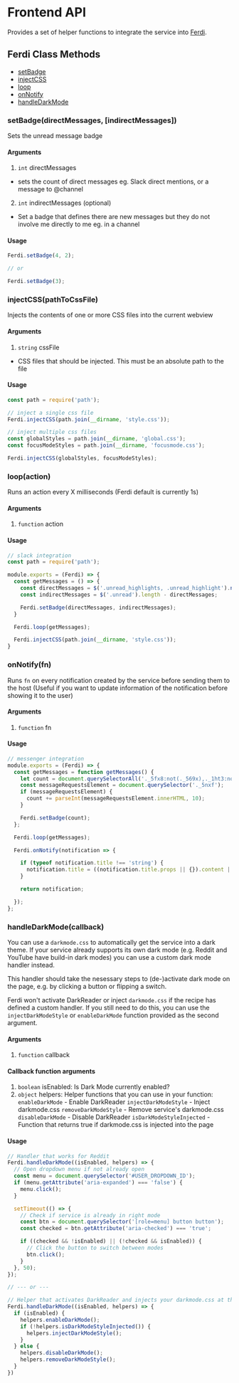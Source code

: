 # Frontend API

Provides a set of helper functions to integrate the service into [Ferdi](https://getferdi.com).

## Ferdi Class Methods
* [setBadge](#user-content-setbadge)
* [injectCSS](#user-content-injectcss)
* [loop](#user-content-loop)
* [onNotify](#user-content-onnotify)
* [handleDarkMode](#user-content-handleDarkMode)

### setBadge(directMessages, [indirectMessages])
Sets the unread message badge

#### Arguments
1. `int` directMessages
  * sets the count of direct messages eg. Slack direct mentions, or a message to @channel
2. `int` indirectMessages (optional)
  * Set a badge that defines there are new messages but they do not involve me directly to me eg. in a channel

#### Usage

```js
Ferdi.setBadge(4, 2);

// or

Ferdi.setBadge(3);
```

### injectCSS(pathToCssFile)
Injects the contents of one or more CSS files into the current webview

#### Arguments
1. `string` cssFile
  * CSS files that should be injected. This must be an absolute path to the file

#### Usage

```js
const path = require('path');

// inject a single css file
Ferdi.injectCSS(path.join(__dirname, 'style.css'));

// inject multiple css files
const globalStyles = path.join(__dirname, 'global.css');
const focusModeStyles = path.join(__dirname, 'focusmode.css');

Ferdi.injectCSS(globalStyles, focusModeStyles);
```

### loop(action)
Runs an action every X milliseconds (Ferdi default is currently 1s)

#### Arguments
1. `function` action

#### Usage

```js
// slack integration
const path = require('path');

module.exports = (Ferdi) => {
  const getMessages = () => {
    const directMessages = $('.unread_highlights, .unread_highlight').not('.hidden').length;
    const indirectMessages = $('.unread').length - directMessages;

    Ferdi.setBadge(directMessages, indirectMessages);
  }

  Ferdi.loop(getMessages);

  Ferdi.injectCSS(path.join(__dirname, 'style.css'));
}
```

### onNotify(fn)
Runs `fn` on every notification created by the service before sending them to the host (Useful if you want to update information of the notification before showing it to the user)

#### Arguments
1. `function` fn

#### Usage

```js
// messenger integration
module.exports = (Ferdi) => {
  const getMessages = function getMessages() {
    let count = document.querySelectorAll('._5fx8:not(._569x),._1ht3:not(._569x)').length;
    const messageRequestsElement = document.querySelector('._5nxf');
    if (messageRequestsElement) {
      count += parseInt(messageRequestsElement.innerHTML, 10);
    }

    Ferdi.setBadge(count);
  };

  Ferdi.loop(getMessages);

  Ferdi.onNotify(notification => {

    if (typeof notification.title !== 'string') {
      notification.title = ((notification.title.props || {}).content || [])[0] || 'Messenger';
    }

    return notification;

  });
};
```

### handleDarkMode(callback)
You can use a `darkmode.css` to automatically get the service into a dark theme. If your service already supports its own dark mode (e.g. Reddit and YouTube have build-in dark modes) you can use a custom dark mode handler instead.

This handler should take the nesessary steps to (de-)activate dark mode on the page, e.g. by clicking a button or flipping a switch.

Ferdi won't activate DarkReader or inject `darkmode.css` if the recipe has defined a custom handler. If you still need to do this, you can use the `injectDarkModeStyle` or `enableDarkMode` function provided as the second argument.

#### Arguments
1. `function` callback

#### Callback function arguments
1. `boolean` isEnabled: Is Dark Mode currently enabled?
2. `object` helpers: Helper functions that you can use in your function:
  `enableDarkMode` - Enable DarkReader
  `injectDarkModeStyle` - Inject darkmode.css
  `removeDarkModeStyle` - Remove service's darkmode.css
  `disableDarkMode` - Disable DarkReader
  `isDarkModeStyleInjected` - Function that returns true if darkmode.css is injected into the page

#### Usage
```JavaScript
// Handler that works for Reddit
Ferdi.handleDarkMode((isEnabled, helpers) => {
  // Open dropdown menu if not already open
  const menu = document.querySelector('#USER_DROPDOWN_ID');
  if (menu.getAttribute('aria-expanded') === 'false') {
    menu.click();
  }

  setTimeout(() => {
    // Check if service is already in right mode
    const btn = document.querySelector('[role=menu] button button');
    const checked = btn.getAttribute('aria-checked') === 'true';

    if ((checked && !isEnabled) || (!checked && isEnabled)) {
      // Click the button to switch between modes
      btn.click();
    }
  }, 50);
});

// --- or ---

// Helper that activates DarkReader and injects your darkmode.css at the same time
Ferdi.handleDarkMode((isEnabled, helpers) => {
  if (isEnabled) {
    helpers.enableDarkMode();
    if (!helpers.isDarkModeStyleInjected()) {
      helpers.injectDarkModeStyle();
    }
  } else {
    helpers.disableDarkMode();
    helpers.removeDarkModeStyle();
  }
})
```